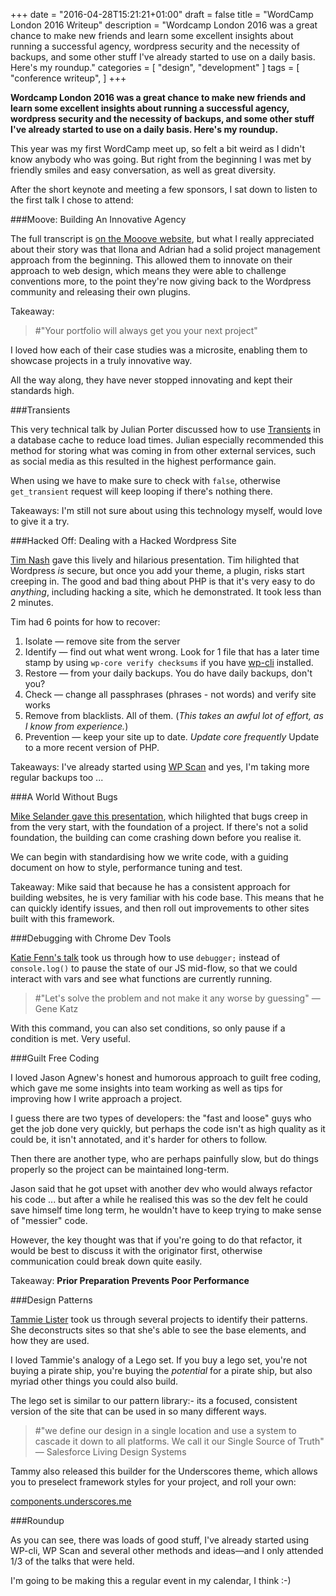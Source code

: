 +++
date = "2016-04-28T15:21:21+01:00"
draft = false
title = "WordCamp London 2016 Writeup"
description = "Wordcamp London 2016 was a great chance to make new friends and learn some excellent insights about running a successful agency, wordpress security and the necessity of backups, and some other stuff I've already started to use on a daily basis. Here's my roundup."
categories = [
  "design",
  "development"
]
tags = [ 
    "conference writeup",
]
+++

**Wordcamp London 2016 was a great chance to make new friends and learn some excellent insights about running a successful agency, wordpress security and the necessity of backups, and some other stuff I've already started to use on a daily basis. Here's my roundup.**

This year was my first WordCamp meet up, so felt a bit weird as I didn't know anybody who was going. But right from the beginning I was met by friendly smiles and easy conversation, as well as great diversity.

After the short keynote and meeting a few sponsors, I sat down to listen to the first talk I chose to attend:

###Moove: Building An Innovative Agency

The full transcript is [on the Mooove website](http://www.mooveagency.com/8-insights-how-to-build-innovative-digital-agency/ "Moove: How To Build an Innovative Digital Agency"), but what I really appreciated about their story was that Ilona and Adrian had a solid project management approach from the beginning. This allowed them to innovate on their approach to web design, which means they were able to challenge conventions more, to the point they're now giving back to the Wordpress community and releasing their own plugins.

Takeaway:
<blockquote>
#"Your portfolio will always get you your next project"
</blockquote>

I loved how each of their case studies was a microsite, enabling them to showcase projects in a truly innovative way.

All the way along, they have never stopped innovating and kept their standards high.

###Transients

This very technical talk by Julian Porter discussed how to use [Transients](https://codex.wordpress.org/Transients_API "Transients API on wordpress.org") in a database cache to reduce load times. Julian especially recommended this method for storing what was coming in from other external services, such as social media as this resulted in the highest performance gain.

When using we have to make sure to check with `false`, otherwise `get_transient` request will keep looping if there's nothing there.

Takeaways: I'm still not sure about using this technology myself, would love to give it a try.

###Hacked Off: Dealing with a Hacked Wordpress Site

[Tim Nash](http://timnash.co.uk "Tim Nash's personal website") gave this lively and hilarious presentation. Tim hilighted that Wordpress _is_ secure, but once you add your theme, a plugin, risks start creeping in. The good and bad thing about PHP is that it's very easy to do *anything*, including hacking a site, which he demonstrated. It took less than 2 minutes.

Tim had 6 points for how to recover:

1. Isolate — remove site from the server
2. Identify — find out what went wrong. Look for 1 file that has a later time stamp by using `wp-core verify checksums` if you have [wp-cli](http://wp-cli.org "Wordpress Command Line Interface") installed.
3. Restore — from your daily backups. You do have daily backups, don't you?
4. Check — change all passphrases (phrases - not words) and verify site works
5. Remove from blacklists. All of them. (_This takes an awful lot of effort, as I know from experience._)
6. Prevention — keep your site up to date. *Update core frequently* Update to a more recent version of PHP.

Takeaways: I've already started using [WP Scan](http://wpscan.org "WP Scan website") and yes, I'm taking more regular backups too ...

###A World Without Bugs

[Mike Selander gave this presentation](http://mikeselander.com/presentations/world-without-bugs/#/1 "A World Without Bugs"), which hilighted that bugs creep in from the very start, with the foundation of a project. If there's not a solid foundation, the building can come crashing down before you realise it.

We can begin with standardising how we write code, with a guiding document on how to style, performance tuning and test.

Takeaway: Mike said that because he has a consistent approach for building websites, he is very familiar with his code base. This means that he can quickly identify issues, and then roll out improvements to other sites built with this framework.

###Debugging with Chrome Dev Tools

[Katie Fenn's talk](https://slidr.io/katiefenn/chrome-devtools-inside-out-wordcamp-london-2016#1 "Debugging in Chrome Dev Tools") took us through how to use `debugger;` instead of `console.log()` to pause the state of our JS mid-flow, so that we could interact with vars and see what functions are currently running.

<blockquote>
#"Let's solve the problem and not make it any worse by guessing"
— Gene Katz
</blockquote>

With this command, you can also set conditions, so only pause if a condition is met. Very useful.

###Guilt Free Coding

I loved Jason Agnew's honest and humorous approach to guilt free coding, which gave me some insights into team working as well as tips for improving how I write approach a project.

I guess there are two types of developers: the "fast and loose" guys who get the job done very quickly, but perhaps the code isn't as high quality as it could be, it isn't annotated, and it's harder for others to follow.

Then there are another type, who are perhaps painfully slow, but do things properly so the project can be maintained long-term.

Jason said that he got upset with another dev who would always refactor his code ... but after a while he realised this was so the dev felt he could save himself time long term, he wouldn't have to keep trying to make sense of "messier" code.

However, the key thought was that if you're going to do that refactor, it would be best to discuss it with the originator first, otherwise communication could break down quite easily.

Takeaway:
**Prior
Preparation
Prevents
Poor
Performance**

###Design Patterns

[Tammie Lister](https://speakerdeck.com/tammielis/design-patterns "Design Patterns slides") took us through several projects to identify their patterns. She deconstructs sites so that she's able to see the base elements, and how they are used.

I loved Tammie's analogy of a Lego set. If you buy a lego set, you're not buying a pirate ship, you're buying the _potential_ for a pirate ship, but also myriad other things you could also build.

The lego set is similar to our pattern library:- its a focused, consistent version of the site that can be used in so many different ways.

<blockquote>
#"we define our design in a single location and use a system to cascade it down to all platforms. We call it our Single Source of Truth"
— Salesforce Living Design Systems
</blockquote>

Tammy also released this builder for the Underscores theme, which allows you to preselect framework styles for your project, and roll your own:

[components.underscores.me](http://components.underscores.me "Underscores Components")

###Roundup

As you can see, there was loads of good stuff, I've already started using WP-cli, WP Scan and several other methods and ideas—and I only attended 1/3 of the talks that were held.

I'm going to be making this a regular event in my calendar, I think :-)
